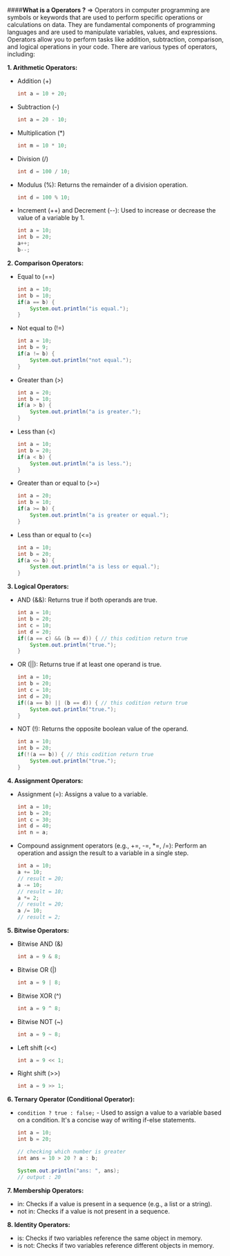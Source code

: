 ####**What is a Operators ?**
=> Operators in computer programming are symbols or keywords that are used to perform specific operations or calculations on data. They are fundamental components of programming languages and are used to manipulate variables, values, and expressions. Operators allow you to perform tasks like addition, subtraction, comparison, and logical operations in your code. There are various types of operators, including:

**1. Arithmetic Operators:**

- Addition (+)
    ```java
    int a = 10 + 20;
    ```
- Subtraction (-)
    ```java
    int a = 20 - 10;
    ```
- Multiplication (*)
    ```java
    int m = 10 * 10;
    ```
- Division (/)
    ```java
    int d = 100 / 10;
    ```
- Modulus (%): Returns the remainder of a division operation.
    ```java
    int d = 100 % 10;
    ```
- Increment (++) and Decrement (--): Used to increase or decrease the value of a variable by 1.
    ```java
    int a = 10;
    int b = 20;
    a++;
    b--;
    ```

**2. Comparison Operators:**

- Equal to (==)
    ```java
    int a = 10;
    int b = 10;
    if(a == b) {
        System.out.println("is equal.");
    }
    ```
- Not equal to (!=)
    ```java
    int a = 10;
    int b = 9;
    if(a != b) {
        System.out.println("not equal.");
    }
    ```
- Greater than (>)
    ```java
    int a = 20;
    int b = 10;
    if(a > b) {
        System.out.println("a is greater.");
    }
    ```
- Less than (<)
    ```java
    int a = 10;
    int b = 20;
    if(a < b) {
        System.out.println("a is less.");
    }
    ```
- Greater than or equal to (>=)
    ```java
    int a = 20;
    int b = 10;
    if(a >= b) {
        System.out.println("a is greater or equal.");
    }
    ```
- Less than or equal to (<=)
    ```java
    int a = 10;
    int b = 20;
    if(a <= b) {
        System.out.println("a is less or equal.");
    }
    ```

**3. Logical Operators:**

- AND (&&): Returns true if both operands are true.
    ```java
    int a = 10;
    int b = 20;
    int c = 10;
    int d = 20;
    if((a == c) && (b == d)) { // this codition return true
        System.out.println("true.");
    }
    ```
- OR (||): Returns true if at least one operand is true.
    ```java
    int a = 10;
    int b = 20;
    int c = 10;
    int d = 20;
    if((a == b) || (b == d)) { // this codition return true
        System.out.println("true.");
    }
    ```
- NOT (!): Returns the opposite boolean value of the operand.
    ```java
    int a = 10;
    int b = 20;
    if(!(a == b)) { // this codition return true
        System.out.println("true.");
    }
    ```

**4. Assignment Operators:**

- Assignment (=): Assigns a value to a variable.
    ```java
    int a = 10;
    int b = 20;
    int c = 30;
    int d = 40;
    int n = a;
    ```
- Compound assignment operators (e.g., +=, -=, *=, /=): Perform an operation and assign the result to a variable in a single step.
    ```java
    int a = 10;
    a += 10;
    // result = 20;
    a -= 10;
    // result = 10;
    a *= 2;
    // result = 20;
    a /= 10;
    // result = 2;
    ```

**5. Bitwise Operators:**

- Bitwise AND (&)
    ```java
    int a = 9 & 8;
    ```
- Bitwise OR (|)
    ```java
    int a = 9 | 8;
    ```
- Bitwise XOR (^)
    ```java
    int a = 9 ^ 8;
    ```
- Bitwise NOT (~)
    ```java
    int a = 9 ~ 8;
    ```
- Left shift (<<)
    ```java
    int a = 9 << 1;
    ```
- Right shift (>>)
    ```java
    int a = 9 >> 1;
    ```

**6. Ternary Operator (Conditional Operator):**

- ``` condition ? true : false; ``` - Used to assign a value to a variable based on a condition. It's a concise way of writing if-else statements.
    ```java
    int a = 10;
    int b = 20;
    
    // checking which number is greater
    int ans = 10 > 20 ? a : b;
    
    System.out.println("ans: ", ans);
    // output : 20
    ```

**7. Membership Operators:**

- in: Checks if a value is present in a sequence (e.g., a list or a string).
- not in: Checks if a value is not present in a sequence.

**8. Identity Operators:**

- is: Checks if two variables reference the same object in memory.
- is not: Checks if two variables reference different objects in memory.